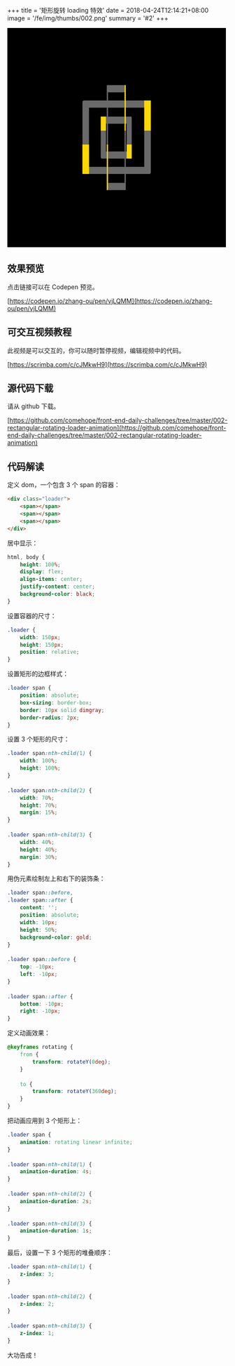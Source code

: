 +++
title = '矩形旋转 loading 特效'
date = 2018-04-24T12:14:21+08:00
image = '/fe/img/thumbs/002.png'
summary = '#2'
+++

![](./work.png)

## 效果预览

点击链接可以在 Codepen 预览。

[https://codepen.io/zhang-ou/pen/vjLQMM](https://codepen.io/zhang-ou/pen/vjLQMM)

## 可交互视频教程

此视频是可以交互的，你可以随时暂停视频，编辑视频中的代码。

[https://scrimba.com/c/cJMkwH9](https://scrimba.com/c/cJMkwH9)

## 源代码下载

请从 github 下载。

[https://github.com/comehope/front-end-daily-challenges/tree/master/002-rectangular-rotating-loader-animation](https://github.com/comehope/front-end-daily-challenges/tree/master/002-rectangular-rotating-loader-animation)

## 代码解读

定义 dom，一个包含 3 个 span 的容器：
```html
<div class="loader">
	<span></span>
	<span></span>
	<span></span>
</div>
```

居中显示：
```css
html, body {
	height: 100%;
	display: flex;
	align-items: center;
	justify-content: center;
	background-color: black;
}
```

设置容器的尺寸：
```css
.loader {
	width: 150px;
	height: 150px;
	position: relative;
}
```

设置矩形的边框样式：
```css
.loader span {
	position: absolute;
	box-sizing: border-box;
	border: 10px solid dimgray;
	border-radius: 2px;
}
```

设置 3 个矩形的尺寸：
```css
.loader span:nth-child(1) {
	width: 100%;
	height: 100%;
}

.loader span:nth-child(2) {
	width: 70%;
	height: 70%;
	margin: 15%;
}

.loader span:nth-child(3) {
	width: 40%;
	height: 40%;
	margin: 30%;
}
```

用伪元素绘制左上和右下的装饰条：
```css
.loader span::before,
.loader span::after {
	content: '';
	position: absolute;
	width: 10px;
	height: 50%;
	background-color: gold;
}

.loader span::before {
	top: -10px;
	left: -10px;
}

.loader span::after {
	bottom: -10px;
	right: -10px;
}
```

定义动画效果：
```css
@keyframes rotating {
	from {
		transform: rotateY(0deg);
	}

	to {
		transform: rotateY(360deg);
	}
}
```

把动画应用到 3 个矩形上：
```css
.loader span {
	animation: rotating linear infinite;
}

.loader span:nth-child(1) {
	animation-duration: 4s;
}

.loader span:nth-child(2) {
	animation-duration: 2s;
}

.loader span:nth-child(3) {
	animation-duration: 1s;
}
```

最后，设置一下 3 个矩形的堆叠顺序：
```css
.loader span:nth-child(1) {
	z-index: 3;
}

.loader span:nth-child(2) {
	z-index: 2;
}

.loader span:nth-child(3) {
	z-index: 1;
}
```

大功告成！
